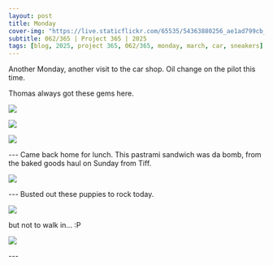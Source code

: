 ```yaml
---
layout: post
title: Monday
cover-img: "https://live.staticflickr.com/65535/54363880256_ae1ad799cb_h.jpg"
subtitle: 062/365 | Project 365 | 2025
tags: [blog, 2025, project 365, 062/365, monday, march, car, sneakers]
---
```

<style>
  .intro-header.big-img {
    background-position:center; 
  }
</style>
Another Monday, another visit to the car shop. Oil change on the pilot this time.

Thomas always got these gems here.
<p class="post-img-wrap">
  <img src="https://live.staticflickr.com/65535/54364279850_50f3068049_h.jpg">
</p>
<p class="post-img-wrap">
  <img src="https://live.staticflickr.com/65535/54364416259_27af9fa34d_h.jpg">
</p>
<p class="post-img-wrap">
  <img src="https://live.staticflickr.com/65535/54364105933_8e4389ccd6_h.jpg">
</p>
---
Came back home for lunch. This pastrami sandwich was da bomb, from the baked goods haul on Sunday from Tiff.
<p class="post-img-wrap">
  <img src="https://live.staticflickr.com/65535/54363880256_ae1ad799cb_h.jpg">
</p>
---
Busted out these puppies to rock today.
<p class="post-img-wrap">
  <img src="https://live.staticflickr.com/65535/54363879731_0590c9a998_h.jpg">
</p>
but not to walk in... :P
<p class="post-img-wrap">
  <img src="https://live.staticflickr.com/65535/54364087934_16b9914a1b_h.jpg">
</p>
---
